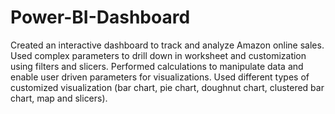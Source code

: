 # Power-BI-Dashboard
Created an interactive dashboard to track and analyze Amazon online sales. Used complex parameters to drill down in worksheet and customization using filters and slicers. Performed calculations to manipulate data and enable user driven parameters for visualizations. Used different types of customized visualization (bar chart, pie chart, doughnut chart, clustered bar chart, map and slicers).
